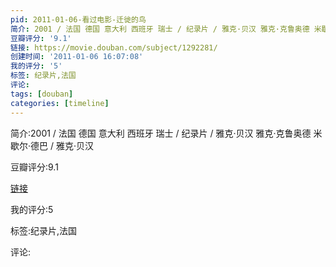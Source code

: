 ```yaml
---
pid: 2011-01-06-看过电影-迁徙的鸟
简介: 2001 / 法国 德国 意大利 西班牙 瑞士 / 纪录片 / 雅克·贝汉 雅克·克鲁奥德 米歇尔·德巴 / 雅克·贝汉
豆瓣评分: '9.1'
链接: https://movie.douban.com/subject/1292281/
创建时间: '2011-01-06 16:07:08'
我的评分: '5'
标签: 纪录片,法国
评论:
tags: [douban]
categories: [timeline]
---
```

简介:2001 / 法国 德国 意大利 西班牙 瑞士 / 纪录片 / 雅克·贝汉 雅克·克鲁奥德 米歇尔·德巴 / 雅克·贝汉

豆瓣评分:9.1

[链接](https://movie.douban.com/subject/1292281/)

我的评分:5

标签:纪录片,法国

评论:

